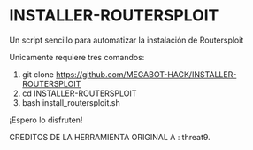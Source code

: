 # INSTALLER-ROUTERSPLOIT
Un script sencillo para automatizar la instalación de Routersploit


Unicamente requiere tres comandos:

1. git clone https://github.com/MEGABOT-HACK/INSTALLER-ROUTERSPLOIT
2. cd INSTALLER-ROUTERSPLOIT
3. bash install_routersploit.sh

¡Espero lo disfruten!


CREDITOS DE LA HERRAMIENTA ORIGINAL A : threat9.
